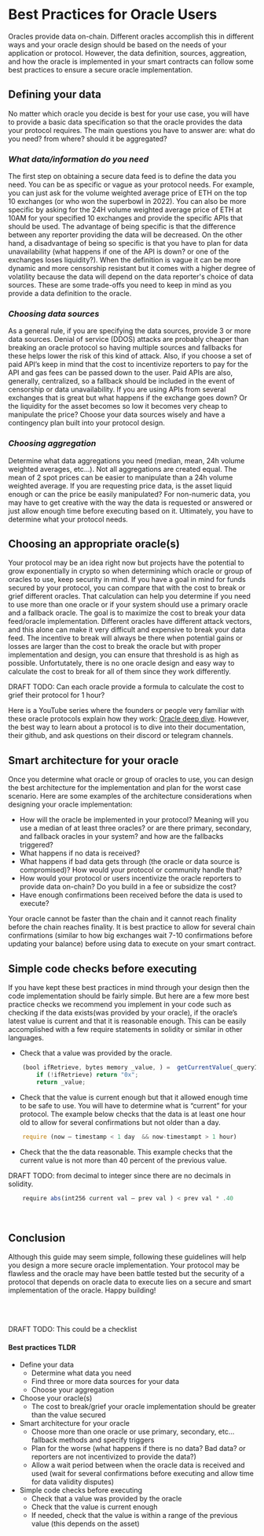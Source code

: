 # Best Practices for Oracle Users
 
Oracles provide data on-chain. Different oracles accomplish this in different ways and your oracle design should be based on the needs of your application or protocol. However, the data definition, sources, aggreation, and how the oracle is implemented in your smart contracts can follow some best practices to ensure a secure oracle implementation. 

## Defining your data
No matter which oracle you decide is best for your use case, you will have to provide a basic data specification so that the oracle provides the data your protocol requires. The main questions you have to answer are:  what do you need? from where? should it be aggregated?

 
### *What data/information do you need*
The first step on obtaining a secure data feed is to define the data you need. You can be as specific or vague as your protocol needs. For example, you can just ask for the volume weighted average price of ETH on the top 10 exchanges (or who won the superbowl in 2022). You can also be more specific by asking for the 24H volume weighted average price of ETH at 10AM for your specified 10 exchanges and provide the specific APIs that should be used. The advantage of being specific is that the difference between any reporter providing the data will be decreased. On the other hand, a disadvantage of being so specific is that you have to plan for data unavailability (what happens if one of the API is down? or one of the exchanges loses liquidity?). When the definition is vague it can be more dynamic and more censorship resistant but it comes with a higher degree of volatility because the data will depend on the data reporter's choice of data sources.  These are some trade-offs you need to keep in mind as you provide a data definition to the oracle.

 
### *Choosing data sources*
As a general rule, if you are specifying the data sources, provide 3 or more data sources. Denial of service (DDOS) attacks are probably cheaper than breaking an oracle protocol so having multiple sources and fallbacks for these helps lower the risk of this kind of attack. Also, if you choose a set of paid API’s keep in mind that the cost to incentivize reporters to pay for the API and gas fees can be passed down to the user. Paid APIs are also, generally, centralized, so a fallback should be included in the event of censorship or data unavailability. If you are using APIs from several exchanges that is great but what happens if the exchange goes down? Or the liquidity for the asset becomes so low it becomes very cheap to manipulate the price? Choose your data sources wisely and have a contingency plan built into your protocol design.

 
### *Choosing aggregation*
Determine what data aggregations you need (median, mean, 24h volume weighted averages, etc…). Not all aggregations are created equal. The mean of 2 spot prices can be easier to manipulate than a 24h volume weighted average. If you are requesting price data, is the asset liquid enough or can the price be easily manipulated?  For non-numeric data, you may have to get creative with the way the data is requested or answered or just allow enough time before executing based on it. Ultimately, you have to determine what your protocol needs.


 
## Choosing an appropriate oracle(s)
Your protocol may be an idea right now but projects have the potential to grow exponentially in crypto so when determining which oracle or group of oracles to use, keep security in mind. If you have a goal in mind for funds secured by your protocol, you can compare that with the cost to break or grief different oracles. That calculation can help you determine if you need to use more than one oracle or if your system should use a primary oracle and a fallback oracle. The goal is to maximize the cost to break your data feed/oracle implementation. Different oracles have different attack vectors, and this alone can make it very difficult and expensive to break your data feed. The incentive to break will always be there when potential gains or losses are larger than the cost to break the oracle but with proper implementation and design, you can ensure that threshold is as high as possible. Unfortutately, there is no one oracle design and easy way to calculate the cost to break for all of them since they work differently. 

DRAFT TODO: Can each oracle provide a formula to calculate the cost to grief their protocol for 1 hour?
 
Here is a YouTube series where the founders or people very familiar with these oracle protocols explain how they work: [Oracle deep dive](https://www.youtube.com/channel/UCtFzhqGOVXyi91gaiIBEkNw). However, the best way to learn about a protocol is to dive into their documentation, their github, and ask questions on their discord or telegram channels.

 
## Smart architecture for your oracle
Once you determine what oracle or group of oracles to use, you can design the best architecture for the implementation and plan for the worst case scenario. Here are some examples of the architecture considerations when designing your oracle implementation: 
 
- How will the oracle be implemented in your protocol? Meaning will you use a median of at least three oracles? or are there primary, secondary, and fallback oracles in your system? and how are the fallbacks triggered?
- What happens if no data is received?
- What happens if bad data gets through (the oracle or data source is compromised)? How would your protocol or community handle that?
- How would your protocol or users incentivize the oracle reporters to provide data on-chain? Do you build in a fee or subsidize the cost?
- Have enough confirmations been received before the data is used to execute? 

Your oracle cannot be faster than the chain and it cannot reach finality before the chain reaches finality. It is best practice to allow for several chain confirmations (similar to how big exchanges wait 7-10 confirmations before updating your balance) before using data to execute on your smart contract.
 

## Simple code checks before executing
If you have kept these best practices in mind through your design then the code implementation should be fairly simple. But here are a few more best practice checks we recommend you implement in your code such as checking if the data exists(was provided by your oracle), if the oracle’s latest value is current and that it is reasonable enough. This can be easily accomplished with a few require statements in solidity or similar in other languages.
 
- Check that a value was provided by the oracle.

```javascript
    (bool ifRetrieve, bytes memory _value, ) =  getCurrentValue(_queryId);
    	if (!ifRetrieve) return "0x";
    	return _value;
```

- Check that the value is current enough but that it allowed enough time to be safe to use. You will have to determine what is “current” for your protocol. The example below checks that the data is at least one hour old to allow for several confirmations but not older than a day.

```javascript
    require (now – timestamp < 1 day  && now-timestampt > 1 hour)
```

- Check that the the data reasonable. This example checks that the current value is not more than 40 percent of the previous value.

DRAFT TODO: from decimal to integer since there are no decimals in solidity.

```javascript
    require abs(int256 current val – prev val ) < prev val * .40
 ```

<br>

## Conclusion
Although this guide may seem simple, following these guidelines will help you design a more secure oracle implementation. Your protocol may be flawless and the oracle may have been battle tested but the security of a protocol that depends on oracle data to execute lies on a secure and smart implementation of the oracle. Happy building!
 

 <br>
 <br>
 
DRAFT TODO: This could be a checklist

#### Best practices TLDR

- Define your data
    * Determine what data you need
    * Find three or more data sources for your data
    * Choose your aggregation
- Choose your oracle(s)
    * The cost to break/grief your oracle implementation should be greater than the value secured
- Smart architecture for your oracle
    * Choose more than one oracle or use primary, secondary, etc... fallback methods and specify triggers
    * Plan for the worse (what happens if there is no data? Bad data? or reporters are not incentivized to provide the data?)
    * Allow a wait period between when the oracle data is received and used (wait for several confirmations before executing and allow time for data validity disputes)
- Simple code checks before executing
    * Check that a value was provided by the oracle
    * Check that the value is current enough
    * If needed, check that the value is within a range of the previous value (this depends on
the asset)
